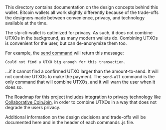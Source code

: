 This directory contains documentation on the design concepts behind this wallet.
Bitcoin wallets all work slightly differently because of the trade-offs the
designers made between convenience, privacy, and technology available at the
time.

The slp-cli-wallet is optimized for privacy. As such, it does not combine UTXOs
in the background, as many modern wallets do. Combining UTXOs is convenient for
the user, but can de-anonymize them too.

For example, the [send command](../src/commands/send.js) will return this message:

`Could not find a UTXO big enough for this transaction.`

...if it cannot find a confirmed UTXO larger than the amount-to-send. It will not combine
UTXOs to make the payment. The `send-all` command is the only command that will
combine UTXOs, and it will warn the user when it does so.

The Roadmap for this
project includes integration to privacy technology like
[Collaborative CoinJoin](https://github.com/Permissionless-Software-Foundation/specifications/blob/master/ps004-collaborative-coinjoin.md), in
order to combine UTXOs in a way that does not degrade the users privacy.

Additional information on the design decisions and trade-offs will be documented
here and in the header of each commands .js file.
